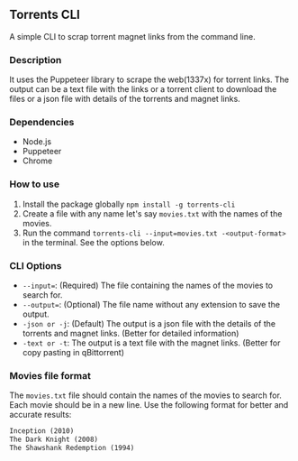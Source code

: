 ## Torrents CLI

A simple CLI to scrap torrent magnet links from the command line.

### Description

It uses the Puppeteer library to scrape the web(1337x) for torrent links. The output can be a text file with the links or a torrent client to download the files or a json file with details of the torrents and magnet links.

### Dependencies

- Node.js
- Puppeteer
- Chrome

### How to use

1. Install the package globally `npm install -g torrents-cli`
2. Create a file with any name let's say `movies.txt` with the names of the movies.
3. Run the command `torrents-cli --input=movies.txt -<output-format>` in the terminal. See the options below.

### CLI Options

- `--input=`: (Required) The file containing the names of the movies to search for.
- `--output=`: (Optional) The file name without any extension to save the output.
- `-json or -j`: (Default) The output is a json file with the details of the torrents and magnet links. (Better for detailed information)
- `-text or -t`: The output is a text file with the magnet links. (Better for copy pasting in qBittorrent)

### Movies file format

The `movies.txt` file should contain the names of the movies to search for. Each movie should be in a new line. Use the following format for better and accurate results:

```txt
Inception (2010)
The Dark Knight (2008)
The Shawshank Redemption (1994)
```
